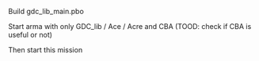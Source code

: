 Build gdc_lib_main.pbo

Start arma with only GDC_lib / Ace / Acre and CBA
(TOOD: check if CBA is useful or not)

Then start this mission
